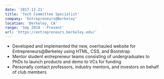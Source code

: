 ```yaml
---
date: '2017-12-21'
title: 'Tech Committee Specialist'
company: 'Entrepreneurs@Berkeley'
location: 'Berkeley, CA'
range: 'Sep 2018 - Present'
url: 'https://entrepreneurs.berkeley.edu/'
---
```


- Developed and implemented the new, overhauled website for Entrepreneurs@Berkeley using HTML, CSS, and Bootstrap
- Mentor student entrepreneur teams consisting of undergraduates to PhDs to launch products and demo to VCs for funding 
- Personally contact professors, industry mentors, and investors on behalf of club members 